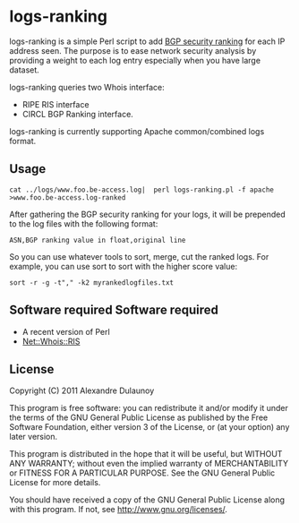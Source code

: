 
logs-ranking
============

logs-ranking is a simple Perl script to add [BGP security ranking](http://bgpranking.circl.lu/) for
each IP address seen. The purpose is to ease network security analysis by providing a weight to
each log entry especially when you have large dataset.

logs-ranking queries two Whois interface:

* RIPE RIS interface
* CIRCL BGP Ranking interface.

logs-ranking is currently supporting Apache common/combined logs format.


Usage
-----

    cat ../logs/www.foo.be-access.log|  perl logs-ranking.pl -f apache >www.foo.be-access.log-ranked

After gathering the BGP security ranking for your logs, it will be prepended to
the log files with the following format:

    ASN,BGP ranking value in float,original line

So you can use whatever tools to sort, merge, cut the ranked logs. For example,
you can use sort to sort with the higher score value:

    sort -r -g -t"," -k2 myrankedlogfiles.txt

Software required
Software required
-----------------

* A recent version of Perl
* [Net::Whois::RIS](http://search.cpan.org/dist/Net-Whois-RIS/)

License
-------

Copyright (C) 2011 Alexandre Dulaunoy

This program is free software: you can redistribute it and/or modify
it under the terms of the GNU General Public License as published by
the Free Software Foundation, either version 3 of the License, or
(at your option) any later version.

This program is distributed in the hope that it will be useful,
but WITHOUT ANY WARRANTY; without even the implied warranty of
MERCHANTABILITY or FITNESS FOR A PARTICULAR PURPOSE.  See the
GNU General Public License for more details.

You should have received a copy of the GNU General Public License
along with this program.  If not, see <http://www.gnu.org/licenses/>.


